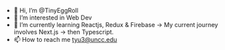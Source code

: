 - 👋 Hi, I’m @TinyEggRoll
- 👀 I’m interested in Web Dev
- 🌱 I’m currently learning Reactjs, Redux & Firebase -> My current journey involves Next.js -> then Typescript.
- 📫 How to reach me tyu3@uncc.edu

